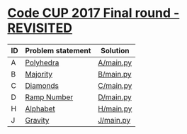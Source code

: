 # [Code CUP 2017 Final round - REVISITED](https://www.e-olymp.com/en/contests/9290)




| ID | Problem statement                                                      | Solution               |
|----|------------------------------------------------------------------------|------------------------|
| A  | [Polyhedra](https://www.e-olymp.com/en/contests/9290/problems/80891)   | [A/main.py](A/main.py) |
| B  | [Majority](https://www.e-olymp.com/en/contests/9290/problems/80892)    | [B/main.py](B/main.py) |
| C  | [Diamonds](https://www.e-olymp.com/en/contests/9290/problems/80893)    | [C/main.py](C/main.py) |
| D  | [Ramp Number](https://www.e-olymp.com/en/contests/9290/problems/80894) | [D/main.py](D/main.py) |
| H  | [Alphabet](https://www.e-olymp.com/en/contests/9290/problems/80898)    | [H/main.py](H/main.py) |
| J  | [Gravity](https://www.e-olymp.com/en/contests/9290/problems/80900)     | [J/main.py](J/main.py) |

